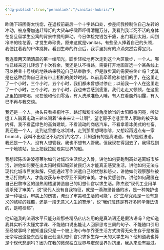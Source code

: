```yaml
---
{"dg-publish":true,"permalink":"/vanitas-hubris/"}
---
```



昨晚下班困得太恍惚，在返校前最后一个十字路口处，参差间我控制住自己左转的冲动，被身旁加速赶绿灯的大货车呼啸声吓得清醒万分，我看到我半死不活的身体在复旦留学生公寓的背景中抛甩舞动。今日体检完钱包干瘪，出门看到太阳，闻到冷冷的桂花香，才觉生命珍贵。原来这就是vanitas，有些圣人捧着自己的头颅，我便扛着我的尸体跳舞。看到生命的终点后，我手里拥有的点滴突然变得宝贝。

我连着两天晒清晨的第一缕阳光，脚步轻松地再次走到这个片区散步，一个人。哪怕已经来这儿转悠了十次有余，我还是认不得路，需要打开地图盲选一个某条线上可以换乘十号线的地铁站来强迫自己结束散步。但是散步真的需要被终止吗？尤其是在这种后悔自己没有带上相机的美妙时刻。以前我牵着他和他们的手，在这里走了一个小时，三个小时，五个小时，我们都未曾想过停止；以前我一个人在这里走了一个小时，三个小时，五个小时，我也未尝感到疲惫。我们走走又顿顿，在这里那里拍照吃喝，现在他和他们零落，有人洗漱准备入睡，有人在看窗外阴霾，有人已不再与我交谈。

我还是一个人，抬头只看梧桐叶子、路灯和粉尘被角度恰当的太阳照得闪亮，听货运工人骑着电动三轮吆喝着“来来来让一让啊”，望老房子老巷弄里人家晾的被子和内裤，我不看蓝绿色的高耸建筑，不看流动的商店汽车，不看拿着冰美式的社畜。我还是一个人，走到这里想吃冰淇淋，走到那里想喝咖啡，又想起再远点有一家brunch，我叫不出也记不起它们的名字，只知道有的是真法语，有的是假法语。我还是一个人，没有人想管我，我也不想有人管我。但我现在得回去了，我得找到一个地铁站，坐上把我拉回现实世界的船。

我想起陈杰讲波德莱尔如何对城市生活恨之入骨，讲他如何要跑到高处逃离城市脏污，讲他如何要在出太阳时探知城郊贫民灯火才能真正感受生活，讲他如何无法与现代化城市巨变和解，只能通过写作派遣自己的忧愁和怒火，讲他如何观察那些被生活打败的人，才能收获与布尔乔亚不同的审美，才有灵感创作，讲他如何藏匿在自己巴黎市区的湿热阁楼里铸造自己的幻想仙宫以求生活。陈杰说“现代工业用单调杀死了审美”，说“现代人没有自我特征，就是一滴海里普通的水，是一种掩护也是一种埋没，审美上的伤害，淹没了审美和生活的可能”，说“生命究竟是一段有意义的旅程的残骸，还是一段无意义人生的警示”，说“我们班还是有好多同学懂法语的，是吧桂郗”。

他知道我的法语水平只能分辨那些精品店店名用的是真法语还是假法语吗？他知道我其实听不太懂文学课、不能随口说出能让人回家思考三周的句子、不能随口引用圣经故事吗？他知道我只是一个被上海小布尔乔亚生活方式挤得无处生存于是被逼无奈写出这些东西给自己创造幻想仙宫只求多生存一天的大学生吗？他知道我也算是个现代悲剧吗？因为在我的微观独立世界与宏观世界对抗里，我从来没有赢过。
